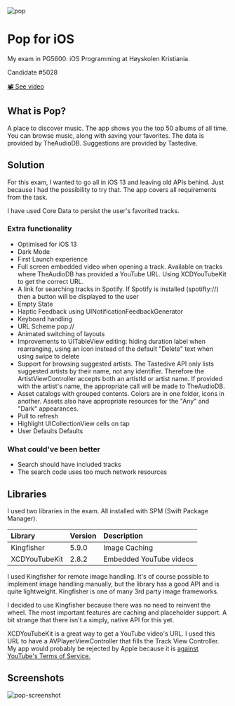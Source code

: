 ![pop](https://user-images.githubusercontent.com/4276097/70216662-4a4b0e00-1740-11ea-8382-543dcd9b3ee6.png)

# Pop for iOS
My exam in PG5600: iOS Programming at Høyskolen Kristiania.

Candidate #5028

[📽 See video](https://youtu.be/N65Q7FBs5nw)

## What is Pop?

A place to discover music. The app shows you the top 50 albums of all time. You can browse music, along with saving your favorites. The data is provided by TheAudioDB. Suggestions are provided by Tastedive. 

## Solution

For this exam, I wanted to go all in iOS 13 and leaving old APIs behind. Just because I had the possibility to try that. The app covers all requirements from the task. 

I have used Core Data to persist the user's favorited tracks.   

### Extra functionality
* Optimised for iOS 13
* Dark Mode
* First Launch experience
* Full screen embedded video when opening a track. Available on tracks where TheAudioDB has provided a YouTube URL. Using XCDYouTubeKit to get the correct URL.
* A link for searching tracks in Spotify. If Spotify is installed (spotifty://) then a button will be displayed to the user
* Empty State
* Haptic Feedback using UINotificationFeedbackGenerator
* Keyboard handling
* URL Scheme pop://
* Animated switching of layouts
* Improvements to UITableView editing: hiding duration label when rearranging, using an icon instead of the default "Delete" text when using swipe to delete
* Support for browsing suggested artists. The Tastedive API only lists suggested artists by their name, not any identifier. Therefore the ArtistViewController accepts both an artistId or artist name. If provided with the artist's name, the appropriate call will be made to TheAudioDB. 
* Asset catalogs with grouped contents. Colors are in one folder, icons in another. Assets also have appropriate resources for the "Any" and "Dark" appearances.
* Pull to refresh
* Highlight UICollectionView cells on tap
* User Defaults Defaults

### What could've been better

* Search should have included tracks
* The search code uses too much network resources 

## Libraries

I used two libraries in the exam. All installed with SPM (Swift Package Manager).

| Library        | Version      | Description  |
| :------------- |:-------------|:-----|
| Kingfisher   | 5.9.0 | Image Caching |
| XCDYouTubeKit  | 2.8.2     |   Embedded YouTube videos |

I used Kingfisher for remote image handling. It's of course possible to implement image handling manually, but the library has a good API and is quite lightweight. Kingfisher is one of many 3rd party image frameworks. 

I decided to use Kingfisher because there was no need to reinvent the wheel. The most important features are caching and placeholder support. A bit strange that there isn't a simply, native API for this yet. 

XCDYouTubeKit is a great way to get a YouTube video's URL. I used this URL to have a  AVPlayerViewController that fills the Track View Controller. My app would probably be rejected by Apple because it is [against YouTube's Terms of Service.](https://github.com/0xced/XCDYouTubeKit#warning)


## Screenshots

![pop-screenshot](https://user-images.githubusercontent.com/4276097/70221952-8171ed00-1749-11ea-80a7-505d2e67704a.png)
